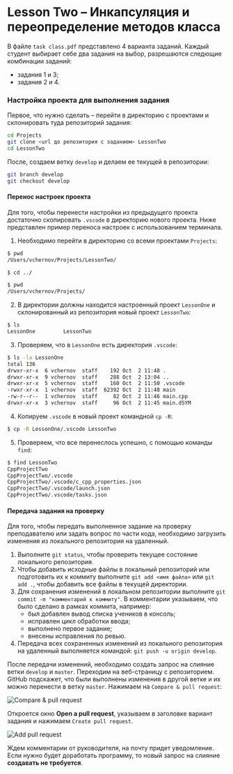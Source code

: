 # Lesson Two – Инкапсуляция и переопределение методов класса

В файле `task class.pdf` представлено 4 варианта заданий. Каждый студент выбирает себе два задания на выбор, разрешаются следющие комбинации заданий:

* задания 1 и 3;
* задания 2 и 4. 

### Настройка проекта для выполнения задания

Первое, что нужно сделать – перейти в директорию с проектами и склонировать туда репозиторий задания:

```bash
cd Projects
git clone <url до репозитория с заданием> LessonTwo
cd LessonTwo
```

После, создаем ветку `develop` и делаем ее текущей в репозитории:

```bash
git branch develop
git checkout develop
```

#### Перенос настроек проекта

Для того, чтобы перенести настройки из предыдущего проекта достаточно скопировать `.vscode` в директорию нового проекта. Ниже представлен пример переноса настроек с использованием терминала.

1. Необходимо перейти в директорию со всеми проектами `Projects`:
```bash
$ pwd
/Users/vchernov/Projects/LessonTwo/

$ cd ../

$ pwd
/Users/vchernov/Projects/
```

2. В директории должны находится настроенный проект `LessonOne` и склонированный из репозитория новый проект `LessonTwo`:

```bash
$ ls 
LessonOne         LessonTwo
```

3. Проверяем, что в `LessonOne` есть директория `.vscode`:

```bash
$ ls -la LessonOne
total 136
drwxr-xr-x  6 vchernov  staff    192 Oct  2 11:48 .
drwxr-xr-x  9 vchernov  staff    288 Oct  2 13:04 ..
drwxr-xr-x  5 vchernov  staff    160 Oct  2 11:50 .vscode
-rwxr-xr-x  1 vchernov  staff  62392 Oct  2 11:48 main
-rw-r--r--  1 vchernov  staff     82 Oct  2 11:46 main.cpp
drwxr-xr-x  3 vchernov  staff     96 Oct  2 11:45 main.dSYM
```

4. Копируем `.vscode` в новый проект командной `cp -R`:

```bash
$ cp -R LessonOne/.vscode LessonTwo
```

5. Проверяем, что все перенеслось успешно, с помощью команды `find`:

```bash
$ find LessonTwo
CppProjectTwo
CppProjectTwo/.vscode
CppProjectTwo/.vscode/c_cpp_properties.json
CppProjectTwo/.vscode/launch.json
CppProjectTwo/.vscode/tasks.json
```

#### Передача задания на проверку

Для того, чтобы передать выполненное задание на проверку преподавателю или задать вопрос по части кода, необходимо загрузить изменения из локального репозитория на удаленный. 

1. Выполните `git status`, чтобы проверить текущее состояние локального репозитория.
2. Чтобы добавить исходные файлы в локальный репозиторий или подготовить их к коммиту выполните `git add <имя файла>` или `git add .`, чтобы добавить все файлы в текущей директории.
3. Для сохранения изменений в локальном репозитории выполните `git commit -m "комментарий к коммиту"`. В комментарии указываем, что было сделано в рамках коммита, например: 
	* был добавлен вывод списка учеников в консоль; 
	* исправлен цикл обработки ввода; 
	* выполнено первое задание;
	* внесены исправления по ревью.
4. Передача всех сохраненных изменений из локального репозитория на удаленный выполняется командой: `git push -u origin develop`.



После передачи изменений, необходимо создать запрос на слияние ветки `develop` и `master`. Переходим на веб-страницу с репозиторием. GitHub подскажет, что были выполнены изменения в другой ветке и их можно перенести в ветку `master`. Нажимаем на `Compare & pull request`:

![Compare & pull request](https://i.imgur.com/QuurGnI.png)

Откроется окно **Open a pull request**, указываем в заголовке вариант задания и нажимаем `Create pull request`.

![Add pull request](https://i.imgur.com/TWErI7t.png)

Ждем комментарии от руководителя, на почту придет уведомление. Если нужно будет доработать программу, то новый запрос на слияние **создавать не требуется**.
